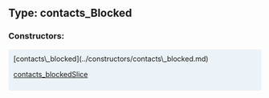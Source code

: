 ## Type: contacts\_Blocked  

### Constructors:

<style>
.container {
    width: auto;
    overflow-x: auto;
    white-space: nowrap;
    background: #ecf3f8;
    padding: 10px;
}
</style>
<div class="container">
[contacts\_blocked](../constructors/contacts\_blocked.md)  

[contacts\_blockedSlice](../constructors/contacts\_blockedSlice.md)  

</div>